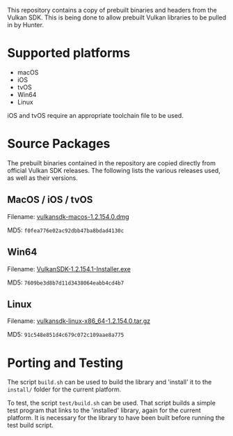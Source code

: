 This repository contains a copy of prebuilt binaries and headers from
the Vulkan SDK. This is being done to allow prebuilt Vulkan libraries
to be pulled in by Hunter.

# Supported platforms

- macOS
- iOS
- tvOS
- Win64
- Linux

iOS and tvOS require an appropriate toolchain file to be used.

# Source Packages

The prebuilt binaries contained in the repository are copied directly
from official Vulkan SDK releases. The following lists the various
releases used, as well as their versions.

## MacOS / iOS / tvOS

Filename: [vulkansdk-macos-1.2.154.0.dmg](https://vulkan.lunarg.com/sdk/home#sdk/downloadConfirm/1.2.154.0/mac/vulkansdk-macos-1.2.154.0.dmg)

MD5: `f0fea776e02ac92dbb47ba8bdad4130c`

## Win64

Filename: [VulkanSDK-1.2.154.1-Installer.exe](https://vulkan.lunarg.com/sdk/home#sdk/downloadConfirm/1.2.154.1/windows/VulkanSDK-1.2.154.1-Installer.exe)

MD5: `7609be3d8b7d11d3438064eabb4cd4b7`

## Linux

Filename: [vulkansdk-linux-x86_64-1.2.154.0.tar.gz](https://vulkan.lunarg.com/sdk/home#sdk/downloadConfirm/1.2.154.0/linux/vulkansdk-linux-x86_64-1.2.154.0.tar.gz)

MD5: `91c548e851d4c679c072c109aae8a775`

# Porting and Testing

The script `build.sh` can be used to build the library and 'install' it
to the `install/` folder for the current platform.

To test, the script `test/build.sh` can be used. That script builds a
simple test program that links to the 'installed' library, again for the
current platform. It is necessary for the library to have been built
before running the test build script.
